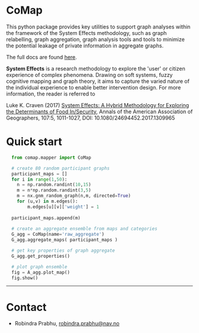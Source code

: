 CoMap
================

This python package provides key utilities to support graph analyses within the 
framework of the System Effects methodology, such as graph relabelling, 
graph aggregation, graph analysis tools and tools to minimize the potential leakage 
of private information in aggregate graphs.

The full docs are found [here](https://navikt.github.io/comap/).

**System Effects** is a research methodology to explore the 'user' or citizen 
experience of complex phenomena. Drawing on soft systems, fuzzy
cognitive mapping and graph theory, it aims to capture the varied nature 
of the individual experience to enable better intervention design. For more information,
the reader is referred to 

Luke K. Craven (2017) [System Effects: A Hybrid Methodology for Exploring the Determinants of Food In/Security](https://www.tandfonline.com/doi/full/10.1080/24694452.2017.1309965), Annals of the American Association of Geographers, 107:5, 1011-1027, DOI: 10.1080/24694452.2017.1309965

# Quick start

```python
  from comap.mapper import CoMap

  # create 80 random participant graphs
  participant_maps = []
  for i in range(1,50):
    n = np.random.randint(10,15)
    m = n*np.random.randint(3,5)
    m = nx.gnm_random_graph(n,m, directed=True)
    for (u,v) in m.edges():
        m.edges[u][v]['weight'] = 1
    
  participant_maps.append(m)
  
  # create an aggregate ensemble from maps and categories
  G_agg = CoMap(name='raw_aggregate')
  G_agg.aggregate_maps( participant_maps )

  # get key properties of graph aggregate
  G_agg.get_properties()

  # plot graph ensemble
  fig = A_agg.plot_map()
  fig.show()
```

---

# Contact

* Robindra Prabhu, robindra.prabhu@nav.no

